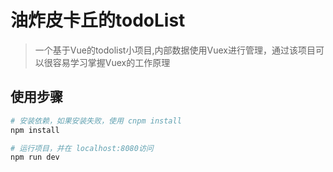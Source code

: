 # 油炸皮卡丘的todoList

> 一个基于Vue的todolist小项目,内部数据使用Vuex进行管理，通过该项目可以很容易学习掌握Vuex的工作原理

## 使用步骤

``` bash
# 安装依赖，如果安装失败，使用 cnpm install
npm install

# 运行项目，并在 localhost:8080访问
npm run dev
